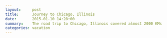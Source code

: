 ```yaml
---
layout:     post
title:      Journey to Chicago, Illinois
date:       2015-01-10 14:28:00
summary:    The road trip to Chicago, Illinois covered almost 2000 KMs in 3 days.
categories: vacation
---
```



